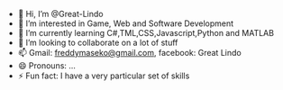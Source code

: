 - 👋 Hi, I’m @Great-Lindo
- 👀 I’m interested in Game, Web and Software Development
- 🌱 I’m currently learning C#,TML,CSS,Javascript,Python and MATLAB
- 💞️ I’m looking to collaborate on a lot of stuff
- 📫 Gmail: freddymaseko@gmail.com, facebook: Great Lindo
- 😄 Pronouns: ...
- ⚡ Fun fact: I have a very particular set of skills

<!---
Great-Lindo/Great-Lindo is a ✨ special ✨ repository because its `README.md` (this file) appears on your GitHub profile.
You can click the Preview link to take a look at your changes.
--->
